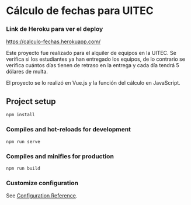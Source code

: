 # Cálculo de fechas para UITEC

### Link de Heroku para ver el deploy
https://calculo-fechas.herokuapp.com/

Este proyecto fue realizado para el alquiler de equipos en la UITEC. Se verifica si los estudiantes ya han entregado los equipos, de lo contrario se verifica cuántos días tienen de retraso en la entrega y cada día tendrá 5 dólares de multa.

El proyecto se lo realizó en Vue.js y la función del cálculo en JavaScript.

## Project setup
```
npm install
```

### Compiles and hot-reloads for development
```
npm run serve
```

### Compiles and minifies for production
```
npm run build
```

### Customize configuration
See [Configuration Reference](https://cli.vuejs.org/config/).
